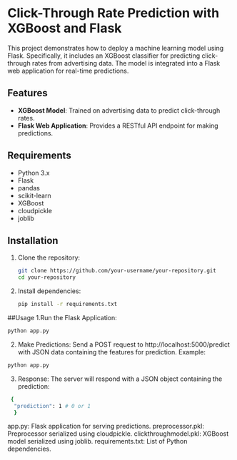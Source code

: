 # Click-Through Rate Prediction with XGBoost and Flask

This project demonstrates how to deploy a machine learning model using Flask. Specifically, it includes an XGBoost classifier for predicting click-through rates from advertising data. The model is integrated into a Flask web application for real-time predictions.

## Features

- **XGBoost Model**: Trained on advertising data to predict click-through rates.
- **Flask Web Application**: Provides a RESTful API endpoint for making predictions.

## Requirements

- Python 3.x
- Flask
- pandas
- scikit-learn
- XGBoost
- cloudpickle
- joblib

## Installation

1. Clone the repository:

   ```bash
   git clone https://github.com/your-username/your-repository.git
   cd your-repository

2. Install dependencies:

    ```bash
   pip install -r requirements.txt

##Usage
1.Run the Flask Application:
  ```bash
  python app.py
```

2. Make Predictions:
   Send a POST request to http://localhost:5000/predict with JSON data containing the features for prediction. Example:
   
  ```bash
  python app.py
```

3. Response:
   The server will respond with a JSON object containing the prediction:
  ```bash
   {
    "prediction": 1 # 0 or 1
    }
```

app.py: Flask application for serving predictions.
preprocessor.pkl: Preprocessor serialized using cloudpickle.
clickthroughmodel.pkl: XGBoost model serialized using joblib.
requirements.txt: List of Python dependencies.

